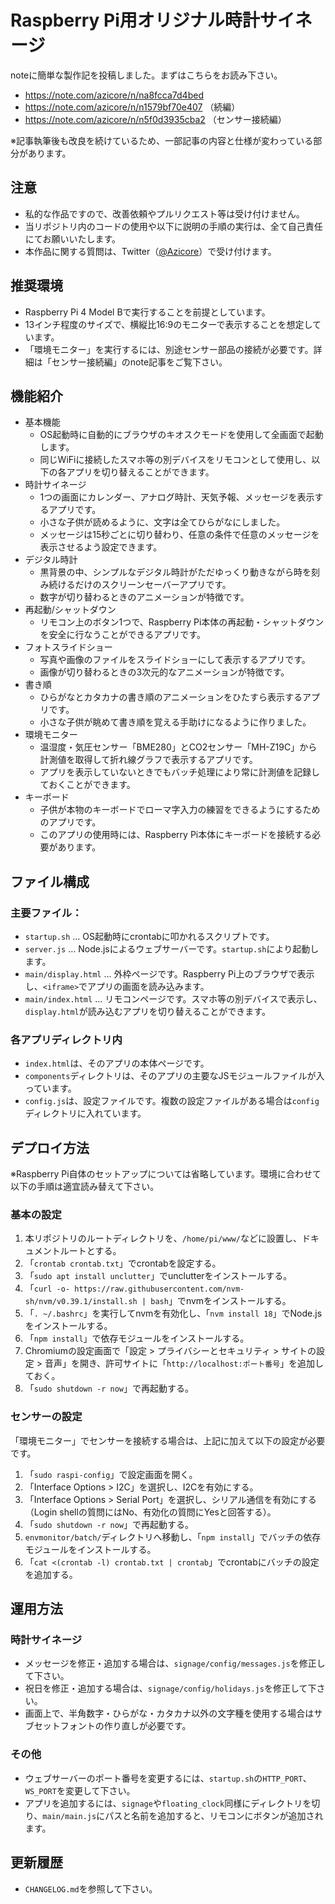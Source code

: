 # Raspberry Pi用オリジナル時計サイネージ

noteに簡単な製作記を投稿しました。まずはこちらをお読み下さい。

* https://note.com/azicore/n/na8fcca7d4bed
* https://note.com/azicore/n/n1579bf70e407 （続編）
* https://note.com/azicore/n/n5f0d3935cba2 （センサー接続編）

※記事執筆後も改良を続けているため、一部記事の内容と仕様が変わっている部分があります。

## 注意

* 私的な作品ですので、改善依頼やプルリクエスト等は受け付けません。
* 当リポジトリ内のコードの使用や以下に説明の手順の実行は、全て自己責任にてお願いいたします。
* 本作品に関する質問は、Twitter（[@Azicore](https://twitter.com/Azicore)）で受け付けます。

## 推奨環境

* Raspberry Pi 4 Model Bで実行することを前提としています。
* 13インチ程度のサイズで、横縦比16:9のモニターで表示することを想定しています。
* 「環境モニター」を実行するには、別途センサー部品の接続が必要です。詳細は「センサー接続編」のnote記事をご覧下さい。

## 機能紹介

* 基本機能
  * OS起動時に自動的にブラウザのキオスクモードを使用して全画面で起動します。
  * 同じWiFiに接続したスマホ等の別デバイスをリモコンとして使用し、以下の各アプリを切り替えることができます。
* 時計サイネージ
  * 1つの画面にカレンダー、アナログ時計、天気予報、メッセージを表示するアプリです。
  * 小さな子供が読めるように、文字は全てひらがなにしました。
  * メッセージは15秒ごとに切り替わり、任意の条件で任意のメッセージを表示させるよう設定できます。
* デジタル時計
  * 黒背景の中、シンプルなデジタル時計がただゆっくり動きながら時を刻み続けるだけのスクリーンセーバーアプリです。
  * 数字が切り替わるときのアニメーションが特徴です。
* 再起動/シャットダウン
  * リモコン上のボタン1つで、Raspberry Pi本体の再起動・シャットダウンを安全に行なうことができるアプリです。
* フォトスライドショー
  * 写真や画像のファイルをスライドショーにして表示するアプリです。
  * 画像が切り替わるときの3次元的なアニメーションが特徴です。
* 書き順
  * ひらがなとカタカナの書き順のアニメーションをひたすら表示するアプリです。
  * 小さな子供が眺めて書き順を覚える手助けになるように作りました。
* 環境モニター
  * 温湿度・気圧センサー「BME280」とCO2センサー「MH-Z19C」から計測値を取得して折れ線グラフで表示するアプリです。
  * アプリを表示していないときでもバッチ処理により常に計測値を記録しておくことができます。
* キーボード
  * 子供が本物のキーボードでローマ字入力の練習をできるようにするためのアプリです。
  * このアプリの使用時には、Raspberry Pi本体にキーボードを接続する必要があります。

## ファイル構成

### 主要ファイル：

* `startup.sh` … OS起動時にcrontabに叩かれるスクリプトです。
* `server.js` … Node.jsによるウェブサーバーです。`startup.sh`により起動します。
* `main/display.html` … 外枠ページです。Raspberry Pi上のブラウザで表示し、`<iframe>`でアプリの画面を読み込みます。
* `main/index.html` … リモコンページです。スマホ等の別デバイスで表示し、`display.html`が読み込むアプリを切り替えることができます。

### 各アプリディレクトリ内

* `index.html`は、そのアプリの本体ページです。
* `components`ディレクトリは、そのアプリの主要なJSモジュールファイルが入っています。
* `config.js`は、設定ファイルです。複数の設定ファイルがある場合は`config`ディレクトリに入れています。

## デプロイ方法

※Raspberry Pi自体のセットアップについては省略しています。環境に合わせて以下の手順は適宜読み替えて下さい。

### 基本の設定

1. 本リポジトリのルートディレクトリを、`/home/pi/www/`などに設置し、ドキュメントルートとする。
1. 「`crontab crontab.txt`」でcrontabを設定する。
1. 「`sudo apt install unclutter`」でunclutterをインストールする。
1. 「`curl -o- https://raw.githubusercontent.com/nvm-sh/nvm/v0.39.1/install.sh | bash`」でnvmをインストールする。
1. 「`. ~/.bashrc`」を実行してnvmを有効化し、「`nvm install 18`」でNode.jsをインストールする。
1. 「`npm install`」で依存モジュールをインストールする。
1. Chromiumの設定画面で「設定 > プライバシーとセキュリティ > サイトの設定 > 音声」を開き、許可サイトに「`http://localhost:ポート番号`」を追加しておく。
1. 「`sudo shutdown -r now`」で再起動する。

### センサーの設定

「環境モニター」でセンサーを接続する場合は、上記に加えて以下の設定が必要です。

1. 「`sudo raspi-config`」で設定画面を開く。
1. 「Interface Options > I2C」を選択し、I2Cを有効にする。
1. 「Interface Options > Serial Port」を選択し、シリアル通信を有効にする（Login shellの質問にはNo、有効化の質問にYesと回答する）。
1. 「`sudo shutdown -r now`」で再起動する。
1. `envmonitor/batch/`ディレクトリへ移動し、「`npm install`」でバッチの依存モジュールをインストールする。
1. 「`cat <(crontab -l) crontab.txt | crontab`」でcrontabにバッチの設定を追加する。

## 運用方法

### 時計サイネージ

* メッセージを修正・追加する場合は、`signage/config/messages.js`を修正して下さい。
* 祝日を修正・追加する場合は、`signage/config/holidays.js`を修正して下さい。
* 画面上で、半角数字・ひらがな・カタカナ以外の文字種を使用する場合はサブセットフォントの作り直しが必要です。

### その他

* ウェブサーバーのポート番号を変更するには、`startup.sh`の`HTTP_PORT`、`WS_PORT`を変更して下さい。
* アプリを追加するには、`signage`や`floating_clock`同様にディレクトリを切り、`main/main.js`にパスと名前を追加すると、リモコンにボタンが追加されます。

## 更新履歴

* `CHANGELOG.md`を参照して下さい。
